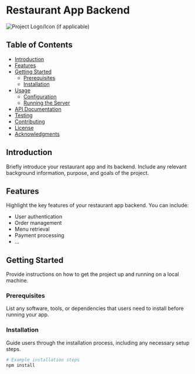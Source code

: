 # Restaurant App Backend

![Project Logo/Icon (if applicable)](link/to/logo.png)

## Table of Contents

- [Introduction](#introduction)
- [Features](#features)
- [Getting Started](#getting-started)
  - [Prerequisites](#prerequisites)
  - [Installation](#installation)
- [Usage](#usage)
  - [Configuration](#configuration)
  - [Running the Server](#running-the-server)
- [API Documentation](#api-documentation)
- [Testing](#testing)
- [Contributing](#contributing)
- [License](#license)
- [Acknowledgments](#acknowledgments)

## Introduction

Briefly introduce your restaurant app and its backend. Include any relevant background information, purpose, and goals of the project.

## Features

Highlight the key features of your restaurant app backend. You can include:

- User authentication
- Order management
- Menu retrieval
- Payment processing
- ...

## Getting Started

Provide instructions on how to get the project up and running on a local machine.

### Prerequisites

List any software, tools, or dependencies that users need to install before running your app.

### Installation

Guide users through the installation process, including any necessary setup steps.

```bash
# Example installation steps
npm install
